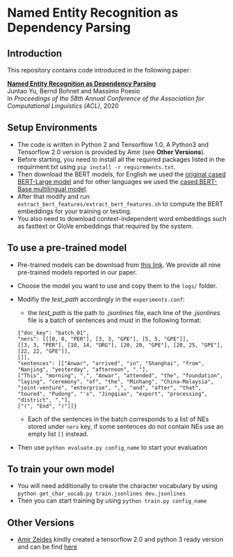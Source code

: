 # Named Entity Recognition as Dependency Parsing

## Introduction
This repository contains code introduced in the following paper:
 
**[Named Entity Recognition as Dependency Parsing](https://www.aclweb.org/anthology/2020.acl-main.577/)**  
Juntao Yu, Bernd Bohnet and Massimo Poesio  
In *Proceedings of the 58th Annual Conference of the Association for Computational Linguistics (ACL)*, 2020

## Setup Environments
* The code is written in Python 2 and Tensorflow 1.0, A Python3 and Tensorflow 2.0 version is provided by Amir (see **Other Versions**).  
* Before starting, you need to install all the required packages listed in the requirment.txt using `pip install -r requirements.txt`.
* Then download the BERT models, for English we used the [original cased BERT-Large model](https://storage.googleapis.com/bert_models/2018_10_18/cased_L-24_H-1024_A-16.zip) and for other languages we used the [cased BERT-Base multilingual model]( https://storage.googleapis.com/bert_models/2018_11_23/multi_cased_L-12_H-768_A-12.zip).
* After that modify and run `extract_bert_features/extract_bert_features.sh` to compute the BERT embeddings for your training or testing.
* You also need to download context-independent word embeddings such as fasttext or GloVe embeddings that required by the system.

## To use a pre-trained model
* Pre-trained models can be download from [this link](https://www.dropbox.com/s/vx30kijnvio1f4k/acl2020%20best%20models.zip?dl=0). We provide all nine pre-trained models reported in our paper.
* Choose the model you want to use and copy them to the `logs/` folder.
* Modifiy the *test_path* accordingly in the `experiments.conf`:
   * the *test_path* is the path to *.jsonlines* file, each line of the *.jsonlines* file is a batch of sentences and must in the following format:
   
   ```
  {"doc_key": "batch_01", 
  "ners": [[[0, 0, "PER"], [3, 3, "GPE"], [5, 5, "GPE"]], 
  [[3, 3, "PER"], [10, 14, "ORG"], [20, 20, "GPE"], [20, 25, "GPE"], [22, 22, "GPE"]], 
  []], 
  "sentences": [["Anwar", "arrived", "in", "Shanghai", "from", "Nanjing", "yesterday", "afternoon", "."], 
  ["This", "morning", ",", "Anwar", "attended", "the", "foundation", "laying", "ceremony", "of", "the", "Minhang", "China-Malaysia", "joint-venture", "enterprise", ",", "and", "after", "that", "toured", "Pudong", "'s", "Jingqiao", "export", "processing", "district", "."], 
  ["(", "End", ")"]]}
  ```
  
  * Each of the sentences in the batch corresponds to a list of NEs stored under `ners` key, if some sentences do not contain NEs use an empty list `[]` instead.
* Then use `python evaluate.py config_name` to start your evaluation

## To train your own model
* You will need additionally to create the character vocabulary by using `python get_char_vocab.py train.jsonlines dev.jsonlines`
* Then you can start training by using `python train.py config_name`

## Other Versions
* [Amir Zeldes](https://github.com/amir-zeldes) kindly created a tensorflow 2.0 and python 3 ready version and can be find [here](https://github.com/amir-zeldes/biaffine-ner)
